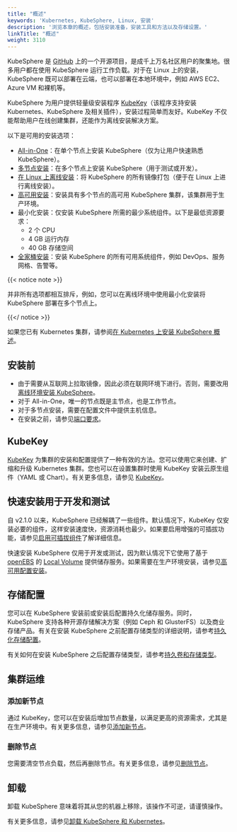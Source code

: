 ```yaml
---
title: "概述"
keywords: 'Kubernetes, KubeSphere, Linux, 安装'
description: '浏览本章的概述，包括安装准备，安装工具和方法以及存储设置。'
linkTitle: "概述"
weight: 3110
---
```


KubeSphere 是 [GitHub](https://github.com/kubesphere) 上的一个开源项目，是成千上万名社区用户的聚集地。很多用户都在使用 KubeSphere 运行工作负载。对于在 Linux 上的安装，KubeSphere 既可以部署在云端，也可以部署在本地环境中，例如 AWS EC2、Azure VM 和裸机等。

KubeSphere 为用户提供轻量级安装程序 [KubeKey](https://github.com/kubesphere/kubekey)（该程序支持安装 Kubernetes、KubeSphere 及相关插件），安装过程简单而友好。KubeKey 不仅能帮助用户在线创建集群，还能作为离线安装解决方案。

以下是可用的安装选项：

- [All-in-One](../../../quick-start/all-in-one-on-linux/)：在单个节点上安装 KubeSphere（仅为让用户快速熟悉 KubeSphere）。
- [多节点安装](../multioverview/)：在多个节点上安装 KubeSphere（用于测试或开发）。
- [在 Linux 上离线安装](../air-gapped-installation/)：将 KubeSphere 的所有镜像打包（便于在 Linux 上进行离线安装）。
- [高可用安装](../../../installing-on-linux/high-availability-configurations/ha-configuration/)：安装具有多个节点的高可用 KubeSphere 集群，该集群用于生产环境。
- 最小化安装：仅安装 KubeSphere 所需的最少系统组件。以下是最低资源要求：
  - 2 个 CPU
  - 4 GB 运行内存
  - 40 GB 存储空间
- [全家桶安装](../../../pluggable-components/)：安装 KubeSphere 的所有可用系统组件，例如 DevOps、服务网格、告警等。

{{< notice note >}}

并非所有选项都相互排斥，例如，您可以在离线环境中使用最小化安装将 KubeSphere 部署在多个节点上。

{{</ notice >}} 

如果您已有 Kubernetes 集群，请参阅[在 Kubernetes 上安装 KubeSphere 概述](../../../installing-on-kubernetes/introduction/overview/)。

## 安装前

- 由于需要从互联网上拉取镜像，因此必须在联网环境下进行。否则，需要改用[离线环境安装 KubeSphere](../air-gapped-installation/)。
- 对于 All-in-One，唯一的节点既是主节点，也是工作节点。
- 对于多节点安装，需要在配置文件中提供主机信息。
- 在安装之前，请参见[端口要求](../port-firewall/)。

## KubeKey

[KubeKey](https://github.com/kubesphere/kubekey) 为集群的安装和配置提供了一种有效的方法。您可以使用它来创建、扩缩和升级 Kubernetes 集群。您也可以在设置集群时使用 KubeKey 安装云原生组件（YAML 或 Chart）。有关更多信息，请参见 [KubeKey](../kubekey/)。

## 快速安装用于开发和测试

自 v2.1.0 以来，KubeSphere 已经解耦了一些组件。默认情况下，KubeKey 仅安装必要的组件，这样安装速度快，资源消耗也最少。如果要启用增强的可插拔功能，请参见[启用可插拔组件](../../../pluggable-components/)了解详细信息。

快速安装 KubeSphere 仅用于开发或测试，因为默认情况下它使用了基于 [openEBS](https://openebs.io/) 的 [Local Volume](https://kubernetes.io/zh/docs/concepts/storage/volumes/#local) 提供储存服务。如果需要在生产环境安装，请参见[高可用配置安装](../../../installing-on-linux/high-availability-configurations/ha-configuration/)。

## 存储配置

您可以在 KubeSphere 安装前或安装后配置持久化储存服务。同时，KubeSphere 支持各种开源存储解决方案（例如 Ceph 和 GlusterFS）以及商业存储产品。有关在安装 KubeSphere 之前配置存储类型的详细说明，请参考[持久化存储配置](../../../installing-on-linux/persistent-storage-configurations/understand-persistent-storage/)。

有关如何在安装 KubeSphere 之后配置存储类型，请参考[持久卷和存储类型](../../../cluster-administration/persistent-volume-and-storage-class/)。

## 集群运维

### 添加新节点

通过 KubeKey，您可以在安装后增加节点数量，以满足更高的资源需求，尤其是在生产环境中。有关更多信息，请参见[添加新节点](../../../installing-on-linux/cluster-operation/add-new-nodes/)。

### 删除节点

您需要清空节点负载，然后再删除节点。有关更多信息，请参见[删除节点](../../cluster-operation/remove-nodes/)。

## 卸载

卸载 KubeSphere 意味着将其从您的机器上移除，该操作不可逆，请谨慎操作。

有关更多信息，请参见[卸载 KubeSphere 和 Kubernetes](../../../installing-on-linux/uninstall-kubesphere-and-kubernetes/)。
